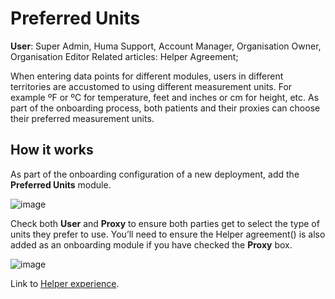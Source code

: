 # Preferred Units
**User**: Super Admin, Huma Support, Account Manager, Organisation Owner, Organisation Editor
Related articles: Helper Agreement; 

When entering data points for different modules, users in different territories are accustomed to using different measurement units. For example ºF or ºC for temperature, feet and inches or cm for height, etc. As part of the onboarding process, both patients and their proxies can choose their preferred measurement units.
## How it works​
As part of the onboarding configuration of a new deployment, add the **Preferred Units** module.

![image](https://user-images.githubusercontent.com/110832367/183846743-895f8886-9e15-4b05-a9de-42d30b49eea0.png)

Check both **User** and **Proxy** to ensure both parties get to select the type of units they prefer to use. You’ll need to ensure the Helper agreement() is also added as an onboarding module if you have checked the **Proxy** box.

![image](https://user-images.githubusercontent.com/110832367/183846818-7e2802b5-97d9-4e26-929b-073d71e18ffe.png)

Link to [Helper experience]().
